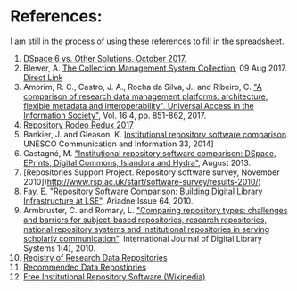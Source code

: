 # References:

I am still in the process of using these references to fill in the spreadsheet.

1. [DSpace 6 vs. Other Solutions, October 2017.](https://groups.google.com/forum/#!topic/dspace-community/41sT6qDMAFU)
2. Blewer, A. [The Collection Management System Collection](https://bits.ashleyblewer.com/blog/2017/08/09/collection-management-system-collection/), 09 Aug 2017. [Direct Link](https://docs.google.com/spreadsheets/d/1cXOug3qM0pNNeD_wssiVEv9c0W1Y5I1VDTnSPTk7fb4/edit#gid=0)
3. Amorim, R. C., Castro, J. A., Rocha da Silva, J., and Ribeiro, C. ["A comparison of research data management platforms: architecture, flexible metadata and interoperability", Universal Access in the Information Society"](https://doi.org/10.1007/s10209-016-0475-y), Vol. 16:4, pp. 851-862, 2017.
4. [Repository Rodeo Redux 2017](https://cdsweb.cern.ch/record/2273321/files/or2017-repository-rodeo.pdf)
5. Bankier, J. and Gleason, K. [Institutional repository software comparison](http://www.unesco.org/new/fileadmin/MULTIMEDIA/HQ/CI/CI/pdf/news/institutional_repository_software.pdf). UNESCO Communication and Information 33, 2014]
6. Castagné, M. ["Institutional repository software comparison: DSpace, EPrints, Digital Commons, Islandora and Hydra"](https://open.library.ubc.ca/cIRcle/collections/graduateresearch/42591/items/1.0075768), August 2013.
7. [Repositories Support Project. Repository software survey, November 2010])http://www.rsp.ac.uk/start/software-survey/results-2010/)
8. Fay, E. ["Repository Software Comparison: Building Digital Library Infrastructure at LSE"](http://www.ariadne.ac.uk/issue64/fay/). Ariadne Issue 64, 2010.
9. Armbruster, C. and Romary, L. ["Comparing repository types: challenges and barriers for subject-based repositories, research repositories, national repository systems and institutional repositories in serving scholarly communication"](https://arxiv.org/abs/1005.0839). International Journal of Digital Library Systems 1(4), 2010.
10.	[Registry of Research Data Repositories](https://www.re3data.org/)
11. [Recommended Data Repostiories](https://www.nature.com/sdata/policies/repositories)
12. [Free Institutional Repository Software (Wikipedia)](https://en.wikipedia.org/wiki/Category:Free_institutional_repository_software)
